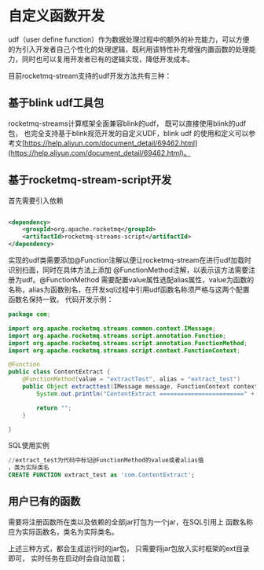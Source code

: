 # 自定义函数开发

udf（user define function）作为数据处理过程中的额外的补充能力，可以方便的为引入开发者自己个性化的处理逻辑，既利用该特性补充增强内置函数的处理能力，同时也可以复用开发者已有的逻辑实现，降低开发成本。 ​

目前rocketmq-stream支持的udf开发方法共有三种：

## 基于blink udf工具包

rocketmq-streams计算框架全面兼容blink的udf， 既可以直接使用blink的udf 包， 也完全支持基于blink规范开发的自定义UDF，blink udf 的使用和定义可以参考文[https://help.aliyun.com/document_detail/69462.html](https://help.aliyun.com/document_detail/69462.html)。

## 基于rocketmq-stream-script开发

首先需要引入依赖

```xml

<dependency>
    <groupId>org.apache.rocketmq</groupId>
    <artifactId>rocketmq-streams-script</artifactId>
</dependency>
```

实现的udf类需要添加@Function注解以便让rocketmq-stream在进行udf加载时识别扫面，同时在具体方法上添加 @FunctionMethod注解，以表示该方法需要注册为udf。@FunctionMethod 需要配置value属性选配alias属性，value为函数的名称，alias为函数别名，在开发sql过程中引用udf函数名称须严格与这两个配置函数名保持一致。 代码开发示例：

```java
package com;

import org.apache.rocketmq.streams.common.context.IMessage;
import org.apache.rocketmq.streams.script.annotation.Function;
import org.apache.rocketmq.streams.script.annotation.FunctionMethod;
import org.apache.rocketmq.streams.script.context.FunctionContext;

@Function
public class ContentExtract {
    @FunctionMethod(value = "extractTest", alias = "extract_test")
    public Object extracttest(IMessage message, FunctionContext context, String config) {
        System.out.println("ContentExtract ========================" + config);

        return "";
    }

}
```

SQL使用实例

```sql
//extract_test为代码中标记@FunctionMethod的value或者alias值
，类为实际类名
CREATE FUNCTION extract_test as 'com.ContentExtract';
```

## 用户已有的函数

需要将注册函数所在类以及依赖的全部jar打包为一个jar，在SQL引用上 函数名称应为实际函数名，类名为实际类名。

上述三种方式，都会生成运行时的jar包， 只需要将jar包放入实时框架的ext目录即可， 实时任务在启动时会自动加载；

